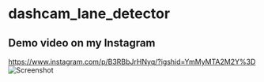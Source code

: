 # dashcam_lane_detector

## Demo video on my Instagram

https://www.instagram.com/p/B3RBbJrHNyq/?igshid=YmMyMTA2M2Y%3D
![Screenshot](lane_dect_ig_demo.jpeg)

